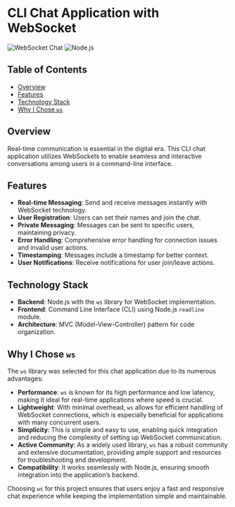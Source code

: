 # CLI Chat Application with WebSocket

![WebSocket Chat](https://img.shields.io/badge/WebSocket-Chat-orange)
![Node.js](https://img.shields.io/badge/Node.js-brightgreen)

## Table of Contents
- [Overview](#overview)
- [Features](#features)
- [Technology Stack](#technology-stack)
- [Why I Chose `ws`](#why-i-chose-ws)

## Overview
Real-time communication is essential in the digital era. This CLI chat application utilizes WebSockets to enable seamless and interactive conversations among users in a command-line interface. 

## Features
- **Real-time Messaging**: Send and receive messages instantly with WebSocket technology.
- **User Registration**: Users can set their names and join the chat.
- **Private Messaging**: Messages can be sent to specific users, maintaining privacy.
- **Error Handling**: Comprehensive error handling for connection issues and invalid user actions.
- **Timestamping**: Messages include a timestamp for better context.
- **User Notifications**: Receive notifications for user join/leave actions.

## Technology Stack
- **Backend**: Node.js with the `ws` library for WebSocket implementation.
- **Frontend**: Command Line Interface (CLI) using Node.js `readline` module.
- **Architecture**: MVC (Model-View-Controller) pattern for code organization.

## Why I Chose `ws`
The `ws` library was selected for this chat application due to its numerous advantages:

- **Performance**: `ws` is known for its high performance and low latency, making it ideal for real-time applications where speed is crucial.
- **Lightweight**: With minimal overhead, `ws` allows for efficient handling of WebSocket connections, which is especially beneficial for applications with many concurrent users.
- **Simplicity**: This is simple and easy to use, enabling quick integration and reducing the complexity of setting up WebSocket communication.
- **Active Community**: As a widely used library, `ws` has a robust community and extensive documentation, providing ample support and resources for troubleshooting and development.
- **Compatibility**: It works seamlessly with Node.js, ensuring smooth integration into the application’s backend.

Choosing `ws` for this project ensures that users enjoy a fast and responsive chat experience while keeping the implementation simple and maintainable.
